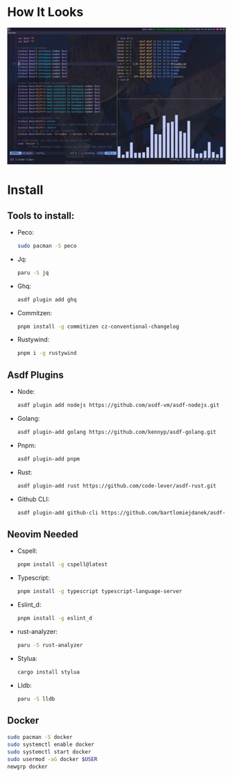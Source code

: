 # How It Looks
![i3 without gaps baby](./assets/showcase.png)

# Install

## Tools to install:

- Peco:
  ```bash
  sudo pacman -S peco
  ```
- Jq:
  ```bash
  paru -S jq
  ```
- Ghq:
  ```bash
  asdf plugin add ghq
  ```
- Commitzen:
  ```bash
  pnpm install -g commitizen cz-conventional-changelog
  ```
- Rustywind:
  ```bash
  pnpm i -g rustywind
  ```

## Asdf Plugins

- Node:
  ```bash
  asdf plugin add nodejs https://github.com/asdf-vm/asdf-nodejs.git
  ```
- Golang:
  ```bash
  asdf plugin-add golang https://github.com/kennyp/asdf-golang.git
  ```
- Pnpm:
  ```bash
  asdf plugin-add pnpm
  ```
- Rust:
  ```bash
  asdf plugin-add rust https://github.com/code-lever/asdf-rust.git
  ```
- Github CLI:
  ```bash
  asdf plugin-add github-cli https://github.com/bartlomiejdanek/asdf-github-cli.git
  ```

## Neovim Needed

- Cspell:
  ```bash
  pnpm install -g cspell@latest
  ```
- Typescript:
  ```bash
  pnpm install -g typescript typescript-language-server
  ```
- Eslint_d:
  ```bash
  pnpm install -g eslint_d
  ```
- rust-analyzer:
  ```bash
  paru -S rust-analyzer
  ```
- Stylua:
  ```bash
  cargo install stylua
  ```
- Lldb:
  ```bash
  paru -S lldb
  ```

## Docker

```bash
sudo pacman -S docker
sudo systemctl enable docker
sudo systemctl start docker
sudo usermod -aG docker $USER
newgrp docker
```
